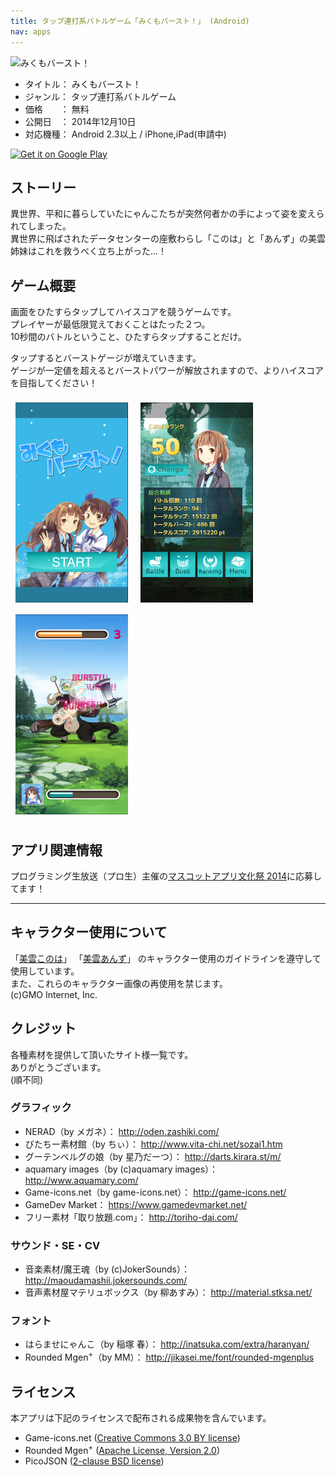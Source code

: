```yaml
---
title: タップ連打系バトルゲーム「みくもバースト！」 (Android)
nav: apps
---
```


![みくもバースト！](mikumo-burst/header.png)

* タイトル： みくもバースト！
* ジャンル： タップ連打系バトルゲーム
* 価格　　： 無料
* 公開日　： 2014年12月10日
* 対応機種： Android 2.3以上 / iPhone,iPad(申請中)

<a href="https://play.google.com/store/apps/details?id=co.yuukiar.mikumo_burst2">
<img alt="Get it on Google Play"
src="https://developer.android.com/images/brand/ja_generic_rgb_wo_60.png" />
</a>

## ストーリー

異世界、平和に暮らしていたにゃんこたちが突然何者かの手によって姿を変えられてしまった。  
異世界に飛ばされたデータセンターの座敷わらし「このは」と「あんず」の美雲姉妹はこれを救うべく立ち上がった...！

## ゲーム概要

画面をひたすらタップしてハイスコアを競うゲームです。  
プレイヤーが最低限覚えておくことはたった２つ。  
10秒間のバトルということ、ひたすらタップすることだけ。  

タップするとバーストゲージが増えていきます。  
ゲージが一定値を超えるとバーストパワーが解放されますので、よりハイスコアを目指してください！

<img src="/img/mikumo-burst/ss1.png" style="display:inline;padding:8px;" />
<img src="/img/mikumo-burst/ss2.png" style="display:inline;padding:8px;" />
<img src="/img/mikumo-burst/ss3.png" style="display:inline;padding:8px;" />

## アプリ関連情報

プログラミング生放送（プロ生）主催の[マスコットアプリ文化祭 2014](http://pronama.github.io/mascot-apps-contest/2014/)に応募してます！

---

## キャラクター使用について

「[美雲このは](https://www.conoha.jp/blog/conoha#conoha5)」
「[美雲あんず](http://cloud.gmo.jp/anzu/#section07)」
のキャラクター使用のガイドラインを遵守して使用しています。  
また、これらのキャラクター画像の再使用を禁じます。  
(c)GMO Internet, Inc.

## クレジット

各種素材を提供して頂いたサイト様一覧です。  
ありがとうございます。  
(順不同)  

### グラフィック
* NERAD（by メガネ）： http://oden.zashiki.com/
* びたちー素材館（by ちぃ）： http://www.vita-chi.net/sozai1.htm
* グーテンベルグの娘（by 星乃だーつ）： http://darts.kirara.st/m/
* aquamary images（by (c)aquamary images）： http://www.aquamary.com/
* Game-icons.net（by game-icons.net）： http://game-icons.net/
* GameDev Market： https://www.gamedevmarket.net/
* フリー素材「取り放題.com」： http://toriho-dai.com/

### サウンド・SE・CV
* 音楽素材/魔王魂（by (c)JokerSounds）： http://maoudamashii.jokersounds.com/
* 音声素材屋マテリュボックス（by 柳あすみ）： http://material.stksa.net/

### フォント
* はらませにゃんこ（by 稲塚 春）： http://inatsuka.com/extra/haranyan/
* Rounded Mgen<sup>+</sup>（by MM）： http://jikasei.me/font/rounded-mgenplus

## ライセンス
本アプリは下記のライセンスで配布される成果物を含んでいます。

* Game-icons.net ([Creative Commons 3.0 BY license](http://creativecommons.org/licenses/by/3.0/))
* Rounded Mgen<sup>+</sup> ([Apache License, Version 2.0](http://www.apache.org/licenses/LICENSE-2.0))
* PicoJSON ([2-clause BSD license](/apps/license/picojson/LICENSE))
